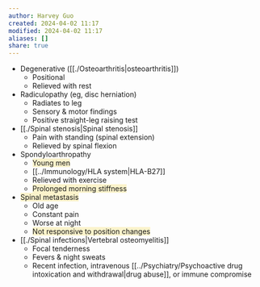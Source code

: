 ```yaml
---
author: Harvey Guo
created: 2024-04-02 11:17
modified: 2024-04-02 11:17
aliases: []
share: true
---
```

- Degenerative ([[./Osteoarthritis|osteoarthritis]])
	- Positional
	- Relieved with rest
- Radiculopathy (eg, disc herniation)
	- Radiates to leg
	- Sensory & motor findings
	- Positive straight-leg raising test
- [[./Spinal stenosis|Spinal stenosis]]
	- Pain with standing (spinal extension)
	- Relieved by spinal flexion
- Spondyloarthropathy
	- <span style="background:rgba(240, 200, 0, 0.2)">Young men</span>
	- [[../Immunology/HLA system|HLA-B27]]
	- Relieved with exercise
	- <span style="background:rgba(240, 200, 0, 0.2)">Prolonged morning stiffness</span>
- <span style="background:rgba(240, 200, 0, 0.2)">Spinal metastasis</span>
	- Old age
	- Constant pain
	- Worse at night
	- <span style="background:rgba(240, 200, 0, 0.2)">Not responsive to position changes</span>
- [[./Spinal infections|Vertebral osteomyelitis]]
	- Focal tenderness
	- Fevers & night sweats
	- Recent infection, intravenous [[../Psychiatry/Psychoactive drug intoxication and withdrawal|drug abuse]], or immune compromise

